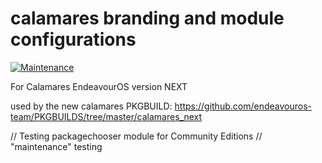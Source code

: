 # calamares branding and module configurations

[![Maintenance](https://img.shields.io/maintenance/yes/2021.svg)]()

For Calamares EndeavourOS version NEXT

used by the new calamares PKGBUILD:
https://github.com/endeavouros-team/PKGBUILDS/tree/master/calamares_next

// Testing packagechooser module for Community Editions
// "maintenance" testing

